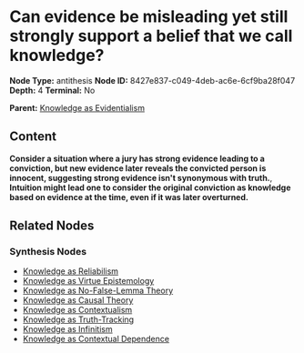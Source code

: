 # Can evidence be misleading yet still strongly support a belief that we call knowledge?

**Node Type:** antithesis
**Node ID:** 8427e837-c049-4deb-ac6e-6cf9ba28f047
**Depth:** 4
**Terminal:** No

**Parent:** [Knowledge as Evidentialism](knowledge-as-evidentialism-synthesis-853bcd01-eab0-4656-87e1-316cbcbcb19b.md)

## Content

**Consider a situation where a jury has strong evidence leading to a conviction, but new evidence later reveals the convicted person is innocent, suggesting strong evidence isn't synonymous with truth.**, **Intuition might lead one to consider the original conviction as knowledge based on evidence at the time, even if it was later overturned.**

## Related Nodes

### Synthesis Nodes

- [Knowledge as Reliabilism](knowledge-as-reliabilism-synthesis-5f67cc6e-6f80-4a0b-8b1e-b830b2ed2f4e.md)
- [Knowledge as Virtue Epistemology](knowledge-as-virtue-epistemology-synthesis-5e72cb5d-17c3-4879-b555-246494327878.md)
- [Knowledge as No-False-Lemma Theory](knowledge-as-no-false-lemma-theory-synthesis-7000d3f2-e60c-4bf1-8b0f-be3c5e5bfb3c.md)
- [Knowledge as Causal Theory](knowledge-as-causal-theory-synthesis-480dfea1-88e2-41ab-97bf-0f0e87ec03fe.md)
- [Knowledge as Contextualism](knowledge-as-contextualism-synthesis-b3af9b94-183e-4875-b0ae-44d7dbdaedbf.md)
- [Knowledge as Truth-Tracking](knowledge-as-truth-tracking-synthesis-8d47a1fe-a8c6-4f61-aaa5-9ff4df8edbb3.md)
- [Knowledge as Infinitism](knowledge-as-infinitism-synthesis-1b4c3158-85e1-4d2b-a392-8b14985788ac.md)
- [Knowledge as Contextual Dependence](knowledge-as-contextual-dependence-synthesis-33be0c21-c576-4396-94a7-45e311443a8f.md)
